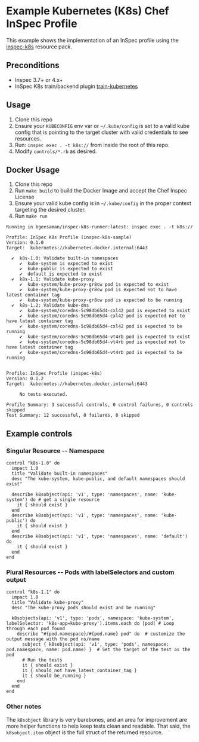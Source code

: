 # Example Kubernetes (K8s) Chef InSpec Profile

This example shows the implementation of an InSpec profile using the [inspec-k8s](https://github.com/bgeesaman/inspec-k8s) resource pack.

## Preconditions

- Inspec 3.7+ or 4.x+
- InSpec K8s train/backend plugin [train-kubernetes](https://github.com/bgeesaman/train-kubernetes)

## Usage

1. Clone this repo
1. Ensure your `KUBECONFIG` env var or `~/.kube/config` is set to a valid kube config that is pointing to the target cluster with valid credentials to see resources.
1. Run: `inspec exec . -t k8s://` from inside the root of this repo.
1. Modify `controls/*.rb` as desired.

## Docker Usage

1. Clone this repo
1. Run `make build` to build the Docker Image and accept the Chef Inspec License
1. Ensure your valid kube config is in `~/.kube/config` in the proper context targeting the desired cluster.
1. Run `make run`

```
Running in bgeesaman/inspec-k8s-runner:latest: inspec exec . -t k8s://

Profile: InSpec K8s Profile (inspec-k8s-sample)
Version: 0.1.0
Target:  kubernetes://kubernetes.docker.internal:6443

  ✔  k8s-1.0: Validate built-in namespaces
     ✔  kube-system is expected to exist
     ✔  kube-public is expected to exist
     ✔  default is expected to exist
  ✔  k8s-1.1: Validate kube-proxy
     ✔  kube-system/kube-proxy-gr8cw pod is expected to exist
     ✔  kube-system/kube-proxy-gr8cw pod is expected not to have latest container tag
     ✔  kube-system/kube-proxy-gr8cw pod is expected to be running
  ✔  k8s-1.2: Validate kube-dns
     ✔  kube-system/coredns-5c98db65d4-cxl42 pod is expected to exist
     ✔  kube-system/coredns-5c98db65d4-cxl42 pod is expected not to have latest container tag
     ✔  kube-system/coredns-5c98db65d4-cxl42 pod is expected to be running
     ✔  kube-system/coredns-5c98db65d4-vt4rb pod is expected to exist
     ✔  kube-system/coredns-5c98db65d4-vt4rb pod is expected not to have latest container tag
     ✔  kube-system/coredns-5c98db65d4-vt4rb pod is expected to be running


Profile: InSpec Profile (inspec-k8s)
Version: 0.1.2
Target:  kubernetes://kubernetes.docker.internal:6443

     No tests executed.

Profile Summary: 3 successful controls, 0 control failures, 0 controls skipped
Test Summary: 12 successful, 0 failures, 0 skipped
```

## Example controls

### Singular Resource -- Namespace

```
control "k8s-1.0" do
  impact 1.0
  title "Validate built-in namespaces"
  desc "The kube-system, kube-public, and default namespaces should exist"

  describe k8sobject(api: 'v1', type: 'namespaces', name: 'kube-system') do # get a single resource
    it { should exist }
  end
  describe k8sobject(api: 'v1', type: 'namespaces', name: 'kube-public') do
    it { should exist }
  end
  describe k8sobject(api: 'v1', type: 'namespaces', name: 'default') do
    it { should exist }
  end
end
```

### Plural Resources -- Pods with labelSelectors and custom output

```
control "k8s-1.1" do
  impact 1.0
  title "Validate kube-proxy"
  desc "The kube-proxy pods should exist and be running"

  k8sobjects(api: 'v1', type: 'pods', namespace: 'kube-system', labelSelector: 'k8s-app=kube-proxy').items.each do |pod| # Loop through each pod found
    describe "#{pod.namespace}/#{pod.name} pod" do  # customize the output message with the pod ns/name
      subject { k8sobject(api: 'v1', type: 'pods', namespace: pod.namespace, name: pod.name) }  # Set the target of the test as the pod
      # Run the tests
      it { should exist }
      it { should_not have_latest_container_tag }
      it { should be_running }
    end
  end
end
```

### Other notes

The `k8sobject` library is very barebones, and an area for improvement are more helper functions to help keep tests clean and readable.  That said, the `k8sobject.item` object is the full struct of the returned resource.
